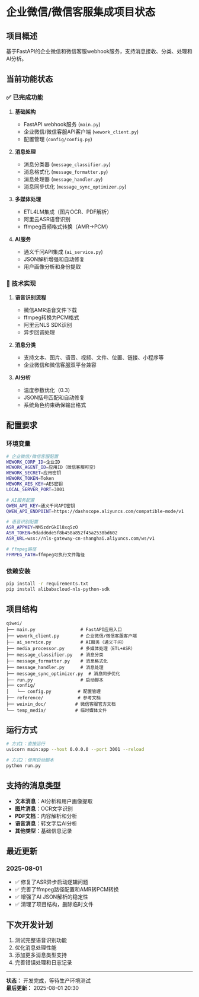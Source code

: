 # 企业微信/微信客服集成项目状态

## 项目概述

基于FastAPI的企业微信和微信客服webhook服务，支持消息接收、分类、处理和AI分析。

## 当前功能状态

### ✅ 已完成功能

1. **基础架构**
   - FastAPI webhook服务 (`main.py`)
   - 企业微信/微信客服API客户端 (`wework_client.py`)
   - 配置管理 (`config/config.py`)

2. **消息处理**
   - 消息分类器 (`message_classifier.py`)
   - 消息格式化 (`message_formatter.py`) 
   - 消息处理器 (`message_handler.py`)
   - 消息同步优化 (`message_sync_optimizer.py`)

3. **多媒体处理**
   - ETL4LM集成（图片OCR、PDF解析）
   - 阿里云ASR语音识别
   - ffmpeg音频格式转换（AMR→PCM）

4. **AI服务**
   - 通义千问API集成 (`ai_service.py`)
   - JSON解析增强和自动修复
   - 用户画像分析和身份提取

### 🔧 技术实现

1. **语音识别流程**
   - 微信AMR语音文件下载
   - ffmpeg转换为PCM格式
   - 阿里云NLS SDK识别
   - 异步回调处理

2. **消息分类**
   - 支持文本、图片、语音、视频、文件、位置、链接、小程序等
   - 企业微信和微信客服双平台兼容

3. **AI分析**
   - 温度参数优化（0.3）
   - JSON括号匹配和自动修复
   - 系统角色约束确保输出格式

## 配置要求

### 环境变量
```bash
# 企业微信/微信客服配置
WEWORK_CORP_ID=企业ID
WEWORK_AGENT_ID=应用ID（微信客服可空）
WEWORK_SECRET=应用密钥
WEWORK_TOKEN=Token
WEWORK_AES_KEY=AES密钥
LOCAL_SERVER_PORT=3001

# AI服务配置
QWEN_API_KEY=通义千问API密钥
QWEN_API_ENDPOINT=https://dashscope.aliyuncs.com/compatible-mode/v1

# 语音识别配置
ASR_APPKEY=NM5zdrGkIl8xqSzO
ASR_TOKEN=9dadd6de5f8b458a852f45a2538bd602
ASR_URL=wss://nls-gateway-cn-shanghai.aliyuncs.com/ws/v1

# ffmpeg路径
FFMPEG_PATH=ffmpeg可执行文件路径
```

### 依赖安装
```bash
pip install -r requirements.txt
pip install alibabacloud-nls-python-sdk
```

## 项目结构

```
qiwei/
├── main.py                 # FastAPI应用入口
├── wework_client.py        # 企业微信/微信客服客户端
├── ai_service.py           # AI服务（通义千问）
├── media_processor.py      # 多媒体处理（ETL+ASR）
├── message_classifier.py   # 消息分类
├── message_formatter.py    # 消息格式化
├── message_handler.py      # 消息处理
├── message_sync_optimizer.py  # 消息同步优化
├── run.py                  # 启动脚本
├── config/
│   └── config.py          # 配置管理
├── reference/             # 参考文档
├── weixin_doc/           # 微信客服官方文档
└── temp_media/           # 临时媒体文件
```

## 运行方式

```bash
# 方式1：直接运行
uvicorn main:app --host 0.0.0.0 --port 3001 --reload

# 方式2：使用启动脚本
python run.py
```

## 支持的消息类型

- **文本消息**：AI分析和用户画像提取
- **图片消息**：OCR文字识别
- **PDF文档**：内容解析和分析
- **语音消息**：转文字后AI分析
- **其他类型**：基础信息记录

## 最近更新

### 2025-08-01
- ✅ 修复了ASR异步启动逻辑问题
- ✅ 完善了ffmpeg路径配置和AMR转PCM转换
- ✅ 增强了AI JSON解析的稳定性
- ✅ 清理了项目结构，删除临时文件

## 下次开发计划

1. 测试完整语音识别功能
2. 优化消息处理性能
3. 添加更多消息类型支持
4. 完善错误处理和日志记录

---

**状态：** 开发完成，等待生产环境测试  
**最后更新：** 2025-08-01 20:30
